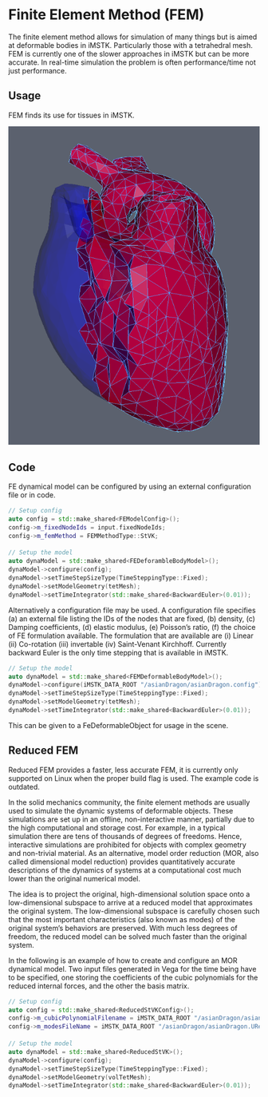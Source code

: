 # Finite Element Method (FEM)

The finite element method allows for simulation of many things but is aimed at deformable bodies in iMSTK. Particularly those with a tetrahedral mesh. FEM is currently one of the slower approaches in iMSTK but can be more accurate. In real-time simulation the problem is often performance/time not just performance.

## Usage

FEM finds its use for tissues in iMSTK.

<p align="center">
  <img src="../media/Heart.png"/>
</p>

## Code

FE dynamical model can be configured by using an external configuration file or in code.

```cpp
// Setup config
auto config = std::make_shared<FEModelConfig>();
config->m_fixedNodeIds = input.fixedNodeIds;
config->m_femMethod = FEMMethodType::StVK;

// Setup the model
auto dynaModel = std::make_shared<FEDeforambleBodyModel>();
dynaModel->configure(config);
dynaModel->setTimeStepSizeType(TimeSteppingType::Fixed);
dynaModel->setModelGeometry(tetMesh);
dynaModel->setTimeIntegrator(std::make_shared<BackwardEuler>(0.01));
```

Alternatively a configuration file may be used. A configuration file specifies (a) an external file listing the IDs of the nodes that are fixed, (b) density, (c) Damping coefficients, (d) elastic modulus, (e) Poisson’s ratio, (f) the choice of FE formulation available. The formulation that are available are (i) Linear (ii) Co-rotation (iii) invertable (iv) Saint-Venant Kirchhoff. Currently backward Euler is the only time stepping that is available in iMSTK.

```cpp
// Setup the model
auto dynaModel = std::make_shared<FEMDeformableBodyModel>();
dynaModel->configure(iMSTK_DATA_ROOT "/asianDragon/asianDragon.config");
dynaModel->setTimeStepSizeType(TimeSteppingType::Fixed);
dynaModel->setModelGeometry(tetMesh);
dynaModel->setTimeIntegrator(std::make_shared<BackwardEuler>(0.01));
```

This can be given to a FeDeformableObject for usage in the scene.

## Reduced FEM

Reduced FEM provides a faster, less accurate FEM, it is currently only supported on Linux when the proper build flag is used. The example code is outdated.

In the solid mechanics community, the finite element methods are usually used to simulate the dynamic systems of deformable objects. These simulations are set up in an offline, non-interactive manner, partially due to the high computational and storage cost. For example, in a typical simulation there are tens of thousands of degrees of freedoms. Hence, interactive simulations are prohibited for objects with complex geometry and non-trivial material. As an alternative, model order reduction (MOR, also called dimensional model reduction) provides quantitatively accurate descriptions of the dynamics of systems at a computational cost much lower than the original numerical model.

The idea is to project the original, high-dimensional solution space onto a low-dimensional subspace to arrive at a reduced model that approximates the original system. The low-dimensional subspace is carefully chosen such that the most important characteristics (also known as modes) of the original system’s behaviors are preserved. With much less degrees of freedom, the reduced model can be solved much faster than the original system.

In the following is an example of how to create and configure an MOR dynamical model. Two input files generated in Vega for the time being have to be specified, one storing the coefficients of the cubic polynomials for the reduced internal forces, and the other the basis matrix.

```cpp
// Setup config
auto config = std::make_shared<ReducedStVKConfig>();
config->m_cubicPolynomialFilename = iMSTK_DATA_ROOT "/asianDragon/asianDragon.cub";
config->m_modesFileName = iMSTK_DATA_ROOT "/asianDragon/asianDragon.URendering.float";

// Setup the model
auto dynaModel = std::make_shared<ReducedStVK>();
dynaModel->configure(config);
dynaModel->setTimeStepSizeType(TimeSteppingType::Fixed);
dynaModel->setModelGeometry(volTetMesh);
dynaModel->setTimeIntegrator(std::make_shared<BackwardEuler>(0.01));
```